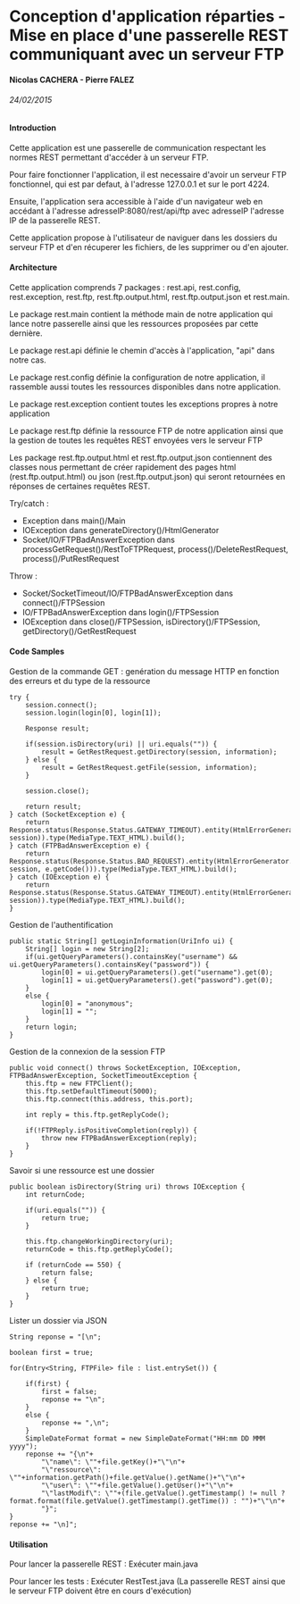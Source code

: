 # Conception d'application réparties - Mise en place d'une passerelle REST communiquant avec un serveur FTP
#### Nicolas CACHERA - Pierre FALEZ
###### 24/02/2015

#### Introduction

Cette application est une passerelle de communication respectant les normes REST permettant d'accéder à un serveur FTP.

Pour faire fonctionner l'application, il est necessaire d'avoir un serveur FTP fonctionnel, qui est par defaut, à l'adresse 127.0.0.1 et sur le port 4224.

Ensuite, l'application sera accessible à l'aide d'un navigateur web en accédant à l'adresse adresseIP:8080/rest/api/ftp avec adresseIP l'adresse IP de la passerelle REST.

Cette application propose à l'utilisateur de naviguer dans les dossiers du serveur FTP et d'en récuperer les fichiers, de les supprimer ou d'en ajouter.

#### Architecture

Cette application comprends 7 packages : rest.api, rest.config, rest.exception, rest.ftp, rest.ftp.output.html, rest.ftp.output.json et rest.main.

Le package rest.main contient la méthode main de notre application qui lance notre passerelle ainsi que les ressources proposées par cette dernière.

Le package rest.api définie le chemin d'accès à l'application, "api" dans notre cas.

Le package rest.config définie la configuration de notre application, il rassemble aussi toutes les ressources disponibles dans notre application.

Le package rest.exception contient toutes les exceptions propres à notre application

Le package rest.ftp définie la ressource FTP de notre application ainsi que la gestion de toutes les requêtes REST envoyées vers le serveur FTP

Les package rest.ftp.output.html et rest.ftp.output.json contiennent des classes nous permettant de créer rapidement des pages html (rest.ftp.output.html) ou json (rest.ftp.output.json) qui seront retournées en réponses de certaines requêtes REST.

Try/catch :
* Exception dans main()/Main
* IOException dans generateDirectory()/HtmlGenerator
* Socket/IO/FTPBadAnswerException dans processGetRequest()/RestToFTPRequest, process()/DeleteRestRequest, process()/PutRestRequest

Throw :
* Socket/SocketTimeout/IO/FTPBadAnswerException dans connect()/FTPSession
* IO/FTPBadAnswerException dans login()/FTPSession
* IOException dans close()/FTPSession, isDirectory()/FTPSession, getDirectory()/GetRestRequest

#### Code Samples

Gestion de la commande GET : genération du message HTTP en fonction des erreurs et du type de la ressource
```
try {
	session.connect();
	session.login(login[0], login[1]);

	Response result;

	if(session.isDirectory(uri) || uri.equals("")) {
		result = GetRestRequest.getDirectory(session, information);
	} else {
		result = GetRestRequest.getFile(session, information);
	}

	session.close();

	return result;
} catch (SocketException e) {
	return Response.status(Response.Status.GATEWAY_TIMEOUT).entity(HtmlErrorGenerator.ftpConnectionFailed(information, session)).type(MediaType.TEXT_HTML).build();
} catch (FTPBadAnswerException e) {
	return Response.status(Response.Status.BAD_REQUEST).entity(HtmlErrorGenerator.ftpBadAnswer(information, session, e.getCode())).type(MediaType.TEXT_HTML).build();
} catch (IOException e) {
	return Response.status(Response.Status.GATEWAY_TIMEOUT).entity(HtmlErrorGenerator.ftpConnectionFailed(information, session)).type(MediaType.TEXT_HTML).build();
}
```

Gestion de l'authentification
```
public static String[] getLoginInformation(UriInfo ui) {
	String[] login = new String[2];
	if(ui.getQueryParameters().containsKey("username") && ui.getQueryParameters().containsKey("password")) {
		login[0] = ui.getQueryParameters().get("username").get(0);
		login[1] = ui.getQueryParameters().get("password").get(0);
	}
	else {
		login[0] = "anonymous";
		login[1] = "";
	}
	return login;
}
```

Gestion de la connexion de la session FTP
```
public void connect() throws SocketException, IOException, FTPBadAnswerException, SocketTimeoutException {
	this.ftp = new FTPClient();
	this.ftp.setDefaultTimeout(5000);
	this.ftp.connect(this.address, this.port);

	int reply = this.ftp.getReplyCode();

	if(!FTPReply.isPositiveCompletion(reply)) {
		throw new FTPBadAnswerException(reply);
	}
}
```

Savoir si une ressource est une dossier
```
public boolean isDirectory(String uri) throws IOException {
	int returnCode;

	if(uri.equals("")) {
		return true;
	}

	this.ftp.changeWorkingDirectory(uri);
	returnCode = this.ftp.getReplyCode();

	if (returnCode == 550) {
		return false;
	} else {
		return true;
	}
}
```

Lister un dossier via JSON
```
String reponse = "[\n";

boolean first = true;

for(Entry<String, FTPFile> file : list.entrySet()) {

	if(first) {
		first = false;
		reponse += "\n";
	}
	else {
		reponse += ",\n";
	}
	SimpleDateFormat format = new SimpleDateFormat("HH:mm DD MMM yyyy");
	reponse += "{\n"+
		"\"name\": \""+file.getKey()+"\"\n"+
		"\"ressource\": \""+information.getPath()+file.getValue().getName()+"\"\n"+
		"\"user\": \""+file.getValue().getUser()+"\"\n"+
		"\"lastModif\": \""+(file.getValue().getTimestamp() != null ? format.format(file.getValue().getTimestamp().getTime()) : "")+"\"\n"+
		"}";
}
reponse += "\n]";
```

#### Utilisation

Pour lancer la passerelle REST : Exécuter main.java

Pour lancer les tests : Exécuter RestTest.java (La passerelle REST ainsi que le serveur FTP doivent être en cours d'exécution)
